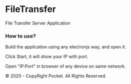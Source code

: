 # FileTransfer
File Transfer Server Application

### How to use?
Build the application using any electronjs way, and open it.

Click Start, it will show your IP with port.

Open "IP:Port" in browser of any device on same network.

&copy; 2020 - CopyRight Pocket. All Rights Reserved.
